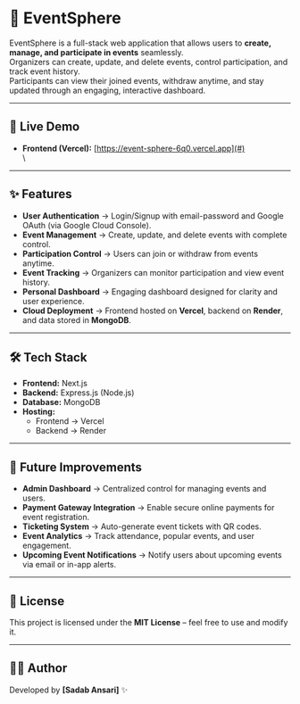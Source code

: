 # 🎉 EventSphere

EventSphere is a full-stack web application that allows users to **create, manage, and participate in events** seamlessly.  
Organizers can create, update, and delete events, control participation, and track event history.  
Participants can view their joined events, withdraw anytime, and stay updated through an engaging, interactive dashboard.

---

## 🚀 Live Demo  
- **Frontend (Vercel):** [https://event-sphere-6q0.vercel.app](#)  
\

---

## ✨ Features  
- **User Authentication** → Login/Signup with email-password and Google OAuth (via Google Cloud Console).  
- **Event Management** → Create, update, and delete events with complete control.  
- **Participation Control** → Users can join or withdraw from events anytime.  
- **Event Tracking** → Organizers can monitor participation and view event history.  
- **Personal Dashboard** → Engaging dashboard designed for clarity and user experience.  
- **Cloud Deployment** → Frontend hosted on **Vercel**, backend on **Render**, and data stored in **MongoDB**.  

---

## 🛠 Tech Stack  
- **Frontend:** Next.js  
- **Backend:** Express.js (Node.js)  
- **Database:** MongoDB  
- **Hosting:**  
  - Frontend → Vercel  
  - Backend → Render  

---

## 🔮 Future Improvements

- **Admin Dashboard** → Centralized control for managing events and users.  
- **Payment Gateway Integration** → Enable secure online payments for event registration.  
- **Ticketing System** → Auto-generate event tickets with QR codes.  
- **Event Analytics** → Track attendance, popular events, and user engagement.  
- **Upcoming Event Notifications** → Notify users about upcoming events via email or in-app alerts.  

---

## 📜 License  
This project is licensed under the **MIT License** – feel free to use and modify it.  

---

## 👨‍💻 Author  
Developed by **[Sadab Ansari]** ✨  
